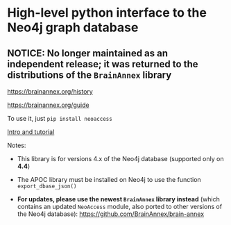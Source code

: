 # High-level python interface to the Neo4j graph database

## NOTICE: No longer maintained as an independent release; it was returned to the distributions of the `BrainAnnex` library
https://brainannex.org/history

https://brainannex.org/guide


To use it, just `pip install neoaccess`


[Intro and tutorial](https://julianspolymathexplorations.blogspot.com/2023/06/neo4j-python-neoaccess-library.html)


Notes:

- This library is for versions 4.x of the Neo4j database (supported only on **4.4**)

- The APOC library must be installed on Neo4j to use the function `export_dbase_json()`

- **For updates, please use the newest `BrainAnnex` library instead** (which contains an updated `NeoAccess` module, 
also ported to other versions of the Neo4j database): https://github.com/BrainAnnex/brain-annex
